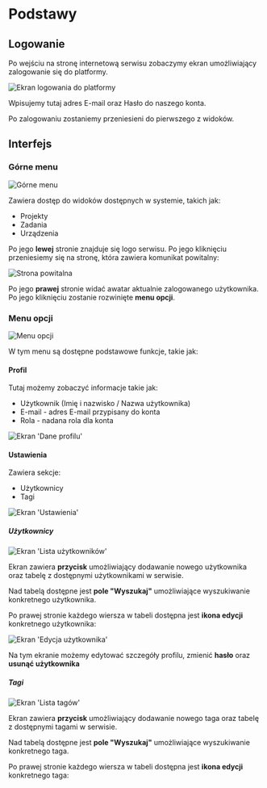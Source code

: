# Podstawy

## Logowanie

Po wejściu na stronę internetową serwisu zobaczymy ekran umożliwiający zalogowanie się do platformy.

![Ekran logowania do platformy](image/basics/1704201451587.png)

Wpisujemy tutaj adres E-mail oraz Hasło do naszego konta.

Po zalogowaniu zostaniemy przeniesieni do pierwszego z widoków.

## Interfejs

### Górne menu

![Górne menu](image/basics/1704201976445.png)

Zawiera dostęp do widoków dostępnych w systemie, takich jak:

* Projekty
* Zadania
* Urządzenia

Po jego **lewej** stronie znajduje się logo serwisu. Po jego kliknięciu przeniesiemy się na stronę, która zawiera komunikat powitalny:

![Strona powitalna](image/basics/1704202316132.png)

Po jego **prawej** stronie widać awatar aktualnie zalogowanego użytkownika.
Po jego kliknięciu zostanie rozwinięte **menu opcji**.

### Menu opcji

![Menu opcji](image/basics/1704202537168.png)

W tym menu są dostępne podstawowe funkcje, takie jak:

#### Profil

Tutaj możemy zobaczyć informacje takie jak:

* Użytkownik (Imię i nazwisko / Nazwa użytkownika)
* E-mail - adres E-mail przypisany do konta
* Rola - nadana rola dla konta

![Ekran 'Dane profilu'](image/basics/1704203019525.png)

#### Ustawienia

Zawiera sekcje:

* Użytkownicy
* Tagi

![Ekran 'Ustawienia'](image/basics/1704203338941.png)

##### Użytkownicy

![Ekran 'Lista użytkowników'](image/basics/1704203564042.png)

Ekran zawiera **przycisk** umożliwiający dodawanie nowego użytkownika oraz tabelę z dostępnymi użytkownikami w serwisie.

Nad tabelą dostępne jest **pole "Wyszukaj"** umożliwiające wyszukiwanie konkretnego użytkownika.

Po prawej stronie każdego wiersza w tabeli dostępna jest **ikona edycji** konkretnego użytkownika:

![Ekran 'Edycja użytkownika'](image/basics/1704204635712.png)

Na tym ekranie możemy edytować szczegóły profilu, zmienić **hasło** oraz **usunąć użytkownika**

##### Tagi

![Ekran 'Lista tagów'](image/basics/1704205335903.png)

Ekran zawiera **przycisk** umożliwiający dodawanie nowego taga oraz tabelę z dostępnymi tagami w serwisie.

Nad tabelą dostępne jest **pole "Wyszukaj"** umożliwiające wyszukiwanie konkretnego taga.

Po prawej stronie każdego wiersza w tabeli dostępna jest **ikona edycji** konkretnego taga: